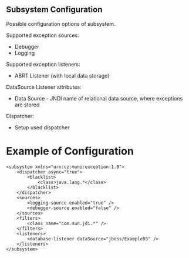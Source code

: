 Subsystem Configuration
-----------------------

Possible configuration options of subsystem.

Supported exception sources:

* Debugger
* Logging

Supported exception listeners:

* ABRT Listener (with local data storage)

DataSource Listener attributes:

* Data Source - JNDI name of relational data source, where exceptions are stored

Dispatcher:

* Setup used dispatcher

Example of Configuration
========================

```
<subsystem xmlns="urn:cz:muni:exception:1.0">
    <dispatcher async="true">
        <blacklist>
            <class>java.lang.*</class>
        </blacklist>
    </dispatcher>
	<sources>
		<logging-source enabled="true" />
		<debugger-source enabled="false" />
	</sources>
	<filters>
	    <class name="com.sun.jdi.*" />
	</filters>
	<listeners>
		<database-listener dataSource="jboss/ExampleDS" />
	</listeners>
</subsystem>
```
